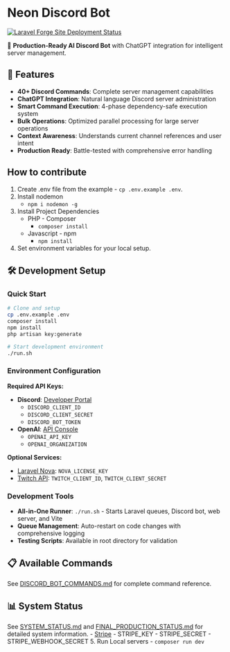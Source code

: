 # Neon Discord Bot

[![Laravel Forge Site Deployment Status](https://img.shields.io/endpoint?url=https%3A%2F%2Fforge.laravel.com%2Fsite-badges%2Fa17fb849-c86a-4d48-9a4e-5756e7b3c718%3Fdate%3D1%26label%3D1%26commit%3D1&style=flat)](https://forge.laravel.com/servers/881111/sites/2755894)

🤖 **Production-Ready AI Discord Bot** with ChatGPT integration for intelligent server management.

## 🚀 Features

- **40+ Discord Commands**: Complete server management capabilities
- **ChatGPT Integration**: Natural language Discord server administration
- **Smart Command Execution**: 4-phase dependency-safe execution system
- **Bulk Operations**: Optimized parallel processing for large server operations
- **Context Awareness**: Understands current channel references and user intent
- **Production Ready**: Battle-tested with comprehensive error handling

## How to contribute

1. Create .env file from the example - `cp .env.example .env`.
2. Install nodemon
    - `npm i nodemon -g`
3. Install Project Dependencies
    - PHP - Composer
        - `composer install`
    - Javascript - npm
        - `npm install`
4. Set environment variables for your local setup.
## 🛠 Development Setup

### Quick Start
```bash
# Clone and setup
cp .env.example .env
composer install
npm install
php artisan key:generate

# Start development environment
./run.sh
```

### Environment Configuration

**Required API Keys:**
- **Discord**: [Developer Portal](https://discord.com/developers/applications)
  - `DISCORD_CLIENT_ID`
  - `DISCORD_CLIENT_SECRET` 
  - `DISCORD_BOT_TOKEN`
- **OpenAI**: [API Console](https://auth.openai.com/log-in)
  - `OPENAI_API_KEY`
  - `OPENAI_ORGANIZATION`

**Optional Services:**
- [Laravel Nova](https://nova.laravel.com): `NOVA_LICENSE_KEY`
- [Twitch API](https://dev.twitch.tv/console): `TWITCH_CLIENT_ID`, `TWITCH_CLIENT_SECRET`

### Development Tools
- **All-in-One Runner**: `./run.sh` - Starts Laravel queues, Discord bot, web server, and Vite
- **Queue Management**: Auto-restart on code changes with comprehensive logging
- **Testing Scripts**: Available in root directory for validation

## 📋 Available Commands

See [DISCORD_BOT_COMMANDS.md](DISCORD_BOT_COMMANDS.md) for complete command reference.

## 📊 System Status

See [SYSTEM_STATUS.md](SYSTEM_STATUS.md) and [FINAL_PRODUCTION_STATUS.md](FINAL_PRODUCTION_STATUS.md) for detailed system information.
        - [Stripe](https://dashboard.stripe.com/apikeys)
            - STRIPE_KEY
            - STRIPE_SECRET
            - STRIPE_WEBHOOK_SECRET
5. Run Local servers
    - `composer run dev`
